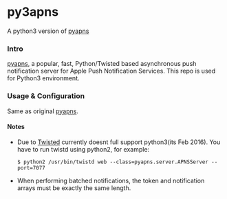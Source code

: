 # py3apns
A python3 version of [pyapns](https://github.com/samuraisam/pyapns)

### Intro
[pyapns](https://github.com/samuraisam/pyapns), a popular, fast, Python/Twisted based asynchronous push notification server for Apple Push Notification Services. This repo is used for Python3 environment. 

### Usage & Configuration
Same as original [pyapns](https://github.com/samuraisam/pyapns).
#### Notes
* Due to [Twisted](http://pypi.python.org/pypi/Twisted) currently doesnt full support python3(its Feb 2016). You have to run twistd using python2, for example:

      $ python2 /usr/bin/twistd web --class=pyapns.server.APNSServer --port=7077

* When performing batched notifications, the token and notification arrays must be exactly the same length.

